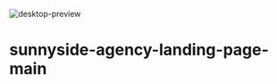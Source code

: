 ![desktop-preview](https://user-images.githubusercontent.com/63785549/125973372-ffb285db-e243-44c2-b75a-a0cc65af8aed.jpg)
# sunnyside-agency-landing-page-main
